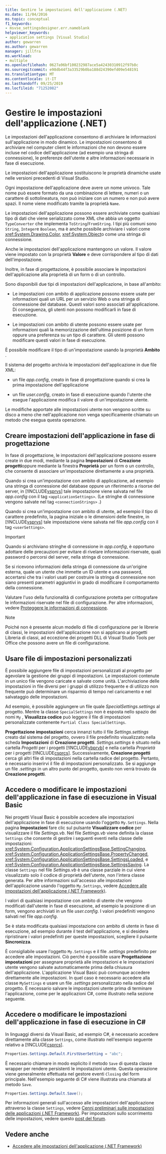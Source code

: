 ```yaml
---
title: Gestire le impostazioni dell'applicazione (.NET)
ms.date: 11/04/2016
ms.topic: conceptual
f1_keywords:
- msvse_settingsdesigner.err.nameblank
helpviewer_keywords:
- application settings [Visual Studio]
author: gewarren
ms.author: gewarren
manager: jillfra
ms.workload:
- multiple
ms.openlocfilehash: 0627a96bf100232987ace5a42430310912f97b8c
ms.sourcegitcommit: e98db44f3a33529b0ba188d24390efd09e548191
ms.translationtype: MT
ms.contentlocale: it-IT
ms.lasthandoff: 09/25/2019
ms.locfileid: "71252082"
---
```

# <a name="manage-application-settings-net"></a>Gestire le impostazioni dell'applicazione (.NET)

Le impostazioni dell'applicazione consentono di archiviare le informazioni sull'applicazione in modo dinamico. Le impostazioni consentono di archiviare nel computer client le informazioni che non devono essere incluse nel codice dell'applicazione (ad esempio una stringa di connessione), le preferenze dell'utente e altre informazioni necessarie in fase di esecuzione.

Le impostazioni dell'applicazione sostituiscono le proprietà dinamiche usate nelle versioni precedenti di Visual Studio.

Ogni impostazione dell'applicazione deve avere un nome univoco. Tale nome può essere formato da una combinazione di lettere, numeri o un carattere di sottolineatura, non può iniziare con un numero e non può avere spazi. Il nome viene modificato tramite la proprietà `Name`.

Le impostazioni dell'applicazione possono essere archiviate come qualsiasi tipo di dati che viene serializzato come XML che abbia un oggetto `TypeConverter` che implementa `ToString`/`FromString`. I tipi più comuni sono `String`, `Integer`e `Boolean`, ma è anche possibile archiviare i valori come <xref:System.Drawing.Color>, <xref:System.Object>o come una stringa di connessione.

Anche le impostazioni dell'applicazione mantengono un valore. Il valore viene impostato con la proprietà **Valore** e deve corrispondere al tipo di dati dell'impostazione.

Inoltre, in fase di progettazione, è possibile associare le impostazioni dell'applicazione alla proprietà di un form o di un controllo.

Sono disponibili due tipi di impostazioni dell'applicazione, in base all'ambito:

- Le impostazioni con ambito di applicazione possono essere usate per informazioni quali un URL per un servizio Web o una stringa di connessione del database. Questi valori sono associati all'applicazione. Di conseguenza, gli utenti non possono modificarli in fase di esecuzione.

- Le impostazioni con ambito di utente possono essere usate per informazioni quali la memorizzazione dell'ultima posizione di un form oppure una preferenza su un tipo di carattere. Gli utenti possono modificare questi valori in fase di esecuzione.

È possibile modificare il tipo di un'impostazione usando la proprietà **Ambito** .

Il sistema del progetto archivia le impostazioni dell'applicazione in due file XML:

- un file *app.config*, creato in fase di progettazione quando si crea la prima impostazione dell'applicazione

- un file *user.config*, creato in fase di esecuzione quando l'utente che esegue l'applicazione modifica il valore di un'impostazione utente.

Le modifiche apportate alle impostazioni utente non vengono scritte su disco a meno che nell'applicazione non venga specificamente chiamato un metodo che esegua questa operazione.

## <a name="create-application-settings-at-design-time"></a>Creare impostazioni dell'applicazione in fase di progettazione

In fase di progettazione, le impostazioni dell'applicazione possono essere create in due modi, mediante la pagina **Impostazioni** di **Creazione progetti**oppure mediante la finestra **Proprietà** per un form o un controllo, che consente di associare un'impostazione direttamente a una proprietà.

Quando si crea un'impostazione con ambito di applicazione, ad esempio una stringa di connessione del database oppure un riferimento a risorse del server, in [!INCLUDE[vsprvs](../code-quality/includes/vsprvs_md.md)] tale impostazione viene salvata nel file *app.config* con il tag `<applicationSettings>`. (Le stringhe di connessione vengono salvate nel tag `<connectionStrings>` .)

Quando si crea un'impostazione con ambito di utente, ad esempio il tipo di carattere predefinito, la pagina iniziale o le dimensioni delle finestre, in [!INCLUDE[vsprvs](../code-quality/includes/vsprvs_md.md)] tale impostazione viene salvata nel file *app.config* con il tag `<userSettings>`.

> [!IMPORTANT]
> Quando si archiviano stringhe di connessione in *app.config*, è opportuno adottare delle precauzioni per evitare di rivelare informazioni riservate, quali password o percorsi del server, nella stringa di connessione.
>
> Se si ricevono informazioni della stringa di connessione da un'origine esterna, quale un utente che immette un ID utente e una password, accertarsi che tra i valori usati per costruire la stringa di connessione non siano presenti parametri aggiuntivi in grado di modificare il comportamento della connessione.
>
> Valutare l'uso della funzionalità di configurazione protetta per crittografare le informazioni riservate nel file di configurazione. Per altre informazioni, vedere [Proteggere le informazioni di connessione](/dotnet/framework/data/adonet/protecting-connection-information).

> [!NOTE]
> Poiché non è presente alcun modello di file di configurazione per le librerie di classi, le impostazioni dell'applicazione non si applicano ai progetti Libreria di classi, ad eccezione dei progetti DLL di Visual Studio Tools per Office che possono avere un file di configurazione.

## <a name="use-customized-settings-files"></a>Usare file di impostazioni personalizzati

È possibile aggiungere file di impostazioni personalizzati al progetto per agevolare la gestione dei gruppi di impostazioni. Le impostazioni contenute in un unico file vengono caricate e salvate come unità. L'archiviazione delle impostazioni in file diversi per i gruppi di utilizzo frequente e di utilizzo non frequente può determinare un risparmio di tempo nel caricamento e nel salvataggio delle impostazioni.

Ad esempio, è possibile aggiungere un file quale *SpecialSettings.settings* al progetto. Mentre la classe `SpecialSettings` non è esposta nello spazio dei nomi `My` , **Visualizza codice** può leggere il file di impostazioni personalizzate contenente `Partial Class SpecialSettings`.

**Progettazione impostazioni** cerca innanzi tutto il file *Settings.settings* creato dal sistema del progetto, ovvero il file predefinito visualizzato nella scheda **Impostazioni** di **Creazione progetti**. *Settings.settings* è situato nella cartella *Progetti* per i progetti [!INCLUDE[vbprvb](../code-quality/includes/vbprvb_md.md)] e nella cartella *Proprietà* per i progetti [!INCLUDE[csprcs](../data-tools/includes/csprcs_md.md)]. Successivamente, **Creazione progetti** cerca gli altri file di impostazioni nella cartella radice del progetto. Pertanto, è necessario inserirvi il file di impostazioni personalizzato. Se si aggiunge un file *.settings* in un altro punto del progetto, questo non verrà trovato da **Creazione progetti**.

## <a name="access-or-change-application-settings-at-run-time-in-visual-basic"></a>Accedere o modificare le impostazioni dell'applicazione in fase di esecuzione in Visual Basic

Nei progetti Visual Basic è possibile accedere alle impostazioni dell'applicazione in fase di esecuzione usando l'oggetto `My.Settings`. Nella pagina **Impostazioni** fare clic sul pulsante **Visualizzare codice** per visualizzare il file *Settings.vb*. Nel file *Settings.vb* viene definita la classe `Settings` che consente di gestire i seguenti eventi nella classe delle impostazioni: <xref:System.Configuration.ApplicationSettingsBase.SettingChanging>, <xref:System.Configuration.ApplicationSettingsBase.PropertyChanged>, <xref:System.Configuration.ApplicationSettingsBase.SettingsLoaded>, e <xref:System.Configuration.ApplicationSettingsBase.SettingsSaving>. La classe `Settings` nel file *Settings.vb* è una classe parziale in cui viene visualizzato solo il codice di proprietà dell'utente, non l'intera classe generata. Per altre informazioni sull'accesso alle impostazioni dell'applicazione usando l'oggetto `My.Settings`, vedere [Accedere alle impostazioni dell'applicazione (.NET Framework)](/dotnet/visual-basic/developing-apps/programming/app-settings/accessing-application-settings).

I valori di qualsiasi impostazione con ambito di utente che vengono modificati dall'utente in fase di esecuzione, ad esempio la posizione di un form, vengono archiviati in un file *user.config*. I valori predefiniti vengono salvati nel file *app.config*.

Se è stata modificata qualsiasi impostazione con ambito di utente in fase di esecuzione, ad esempio durante il test dell'applicazione, e si desidera ripristinare i valori predefiniti per queste impostazioni, scegliere il pulsante **Sincronizza**.

È consigliabile usare l'oggetto `My.Settings` e il file *.settings* predefinito per accedere alle impostazioni. Ciò perché è possibile usare **Progettazione impostazioni** per assegnare proprietà alle impostazioni e le impostazioni utente vengono salvate automaticamente prima della chiusura dell'applicazione. L'applicazione Visual Basic può comunque accedere direttamente alle impostazioni. In quel caso è necessario accedere alla classe `MySettings` e usare un file *.settings* personalizzato nella radice del progetto. È necessario salvare le impostazioni utente prima di terminare l'applicazione, come per le applicazioni C#, come illustrato nella sezione seguente.

<!-- markdownlint-disable MD003 MD020 -->
## <a name="access-or-change-application-settings-at-run-time-in-c"></a>Accedere o modificare le impostazioni dell'applicazione in fase di esecuzione in C#
<!-- markdownlint-enable MD003 MD020 -->

In linguaggi diversi da Visual Basic, ad esempio C#, è necessario accedere direttamente alla classe `Settings`, come illustrato nell'esempio seguente relativo a [!INCLUDE[csprcs](../data-tools/includes/csprcs_md.md)].

```csharp
Properties.Settings.Default.FirstUserSetting = "abc";
```

È necessario chiamare in modo esplicito il metodo `Save` di questa classe wrapper per rendere persistenti le impostazioni utente. Questa operazione viene generalmente effettuata nel gestore eventi `Closing` del form principale. Nell'esempio seguente di C# viene illustrata una chiamata al metodo `Save`.

```csharp
Properties.Settings.Default.Save();
```

Per informazioni generali sull'accesso alle impostazioni dell'applicazione attraverso la classe `Settings`, vedere [Cenni preliminari sulle impostazioni delle applicazioni (.NET Framework)](/dotnet/framework/winforms/advanced/application-settings-overview). Per impostazioni sullo scorrimento delle impostazioni, vedere questo [post del forum](https://social.msdn.microsoft.com/Forums/vstudio/40fbb470-f1e8-4a02-a4a0-9f62b54d0fc4/is-this-possible-propertiessettingsdefault?forum=csharpgeneral).

## <a name="see-also"></a>Vedere anche

- [Accedere alle impostazioni dell'applicazione (.NET Framework)](/dotnet/visual-basic/developing-apps/programming/app-settings/accessing-application-settings)
